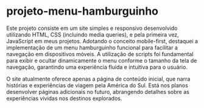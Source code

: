 # projeto-menu-hamburguinho
 
Este projeto consiste em um site simples e responsivo desenvolvido utilizando HTML, CSS (incluindo media queries), e pela primeira vez, JavaScript em meus projetos. Adotando o conceito mobile-first, destaquei a implementação de um menu hamburguinho funcional para facilitar a navegação em dispositivos móveis. A utilização de scripts foi fundamental para exibir e ocultar dinamicamente o menu conforme o tamanho da tela de navegação, garantindo uma experiência fluida e intuitiva para o usuário.

O site atualmente oferece apenas a página de conteúdo inicial, que narra histórias e experiências de viagem pela América do Sul. Está nos planos desenvolver páginas adicionais no futuro, abrangendo detalhes sobre as experiências vividas nos destinos explorados.
